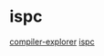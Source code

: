 # ispc

[compiler-explorer](https://github.com/compiler-explorer/compiler-explorer)
[ispc](https://github.com/ispc/ispc)
